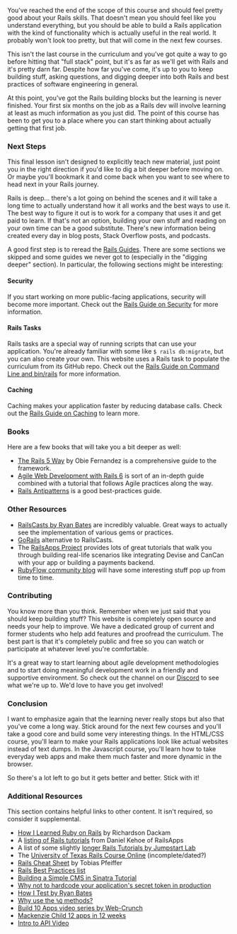 You've reached the end of the scope of this course and should feel pretty good about your Rails skills.  That doesn't mean you should feel like you understand everything, but you should be able to build a Rails application with the kind of functionality which is actually useful in the real world.  It probably won't look too pretty, but that will come in the next few courses.

This isn't the last course in the curriculum and you've got quite a way to go before hitting that "full stack" point, but it's as far as we'll get with Rails and it's pretty darn far.  Despite how far you've come, it's up to you to keep building stuff, asking questions, and digging deeper into both Rails and best practices of software engineering in general.

At this point, you've got the Rails building blocks but the learning is never finished.  Your first six months on the job as a Rails dev will involve learning at least as much information as you just did.  The point of this course has been to get you to a place where you can start thinking about actually getting that first job.  

### Next Steps

This final lesson isn't designed to explicitly teach new material, just point you in the right direction if you'd like to dig a bit deeper before moving on.  Or maybe you'll bookmark it and come back when you want to see where to head next in your Rails journey.  

Rails is deep... there's a lot going on behind the scenes and it will take a long time to actually understand how it all works and the best ways to use it.  The best way to figure it out is to work for a company that uses it and get paid to learn.  If that's not an option, building your own stuff and reading on your own time can be a good substitute.  There's new information being created every day in blog posts, Stack Overflow posts, and podcasts.  

A good first step is to reread the [Rails Guides](http://guides.rubyonrails.org/index.html).  There are some sections we skipped and some guides we never got to (especially in the "digging deeper" section).  In particular, the following sections might be interesting:

#### Security

If you start working on more public-facing applications, security will become more important.  Check out the [Rails Guide on Security](http://guides.rubyonrails.org/security.html) for more information.

#### Rails Tasks

Rails tasks are a special way of running scripts that can use your application.  You're already familiar with some like `$ rails db:migrate`, but you can also create your own.  This website uses a Rails task to populate the curriculum from its GitHub repo.  Check out the [Rails Guide on Command Line and bin/rails](http://guides.rubyonrails.org/command_line.html) for more information.

#### Caching

Caching makes your application faster by reducing database calls.  Check out the [Rails Guide on Caching](http://guides.rubyonrails.org/caching_with_rails.html) to learn more.

### Books

Here are a few books that will take you a bit deeper as well:

* [The Rails 5 Way](https://leanpub.com/tr5w) by Obie Fernandez is a comprehensive guide to the framework.
* [Agile Web Development with Rails 6](https://pragprog.com/titles/rails6/agile-web-development-with-rails-6/) is sort of an in-depth guide combined with a tutorial that follows Agile practices along the way.
* [Rails Antipatterns](http://www.amazon.com/Rails-AntiPatterns-Refactoring-Addison-Wesley-Professional/dp/0321604814) is a good best-practices guide.

### Other Resources

* [RailsCasts by Ryan Bates](http://railscasts.com/) are incredibly valuable.  Great ways to actually see the implementation of various gems or practices.
* [GoRails](https://gorails.com/) alternative to RailsCasts.
* The [RailsApps Project](https://tutorials.railsapps.org/) provides lots of great tutorials that walk you through building real-life scenarios like integrating Devise and CanCan with your app or building a payments backend.
* [RubyFlow community blog](http://www.rubyflow.com/) will have some interesting stuff pop up from time to time.

### Contributing

You know more than you think.  Remember when we just said that you should keep building stuff?  This website is completely open source and needs your help to improve.  We have a dedicated group of current and former students who help add features and proofread the curriculum.  The best part is that it's completely public and free so you can watch or participate at whatever level you're comfortable.

It's a great way to start learning about agile development methodologies and to start doing meaningful development work in a friendly and supportive environment.  So check out the channel on our [Discord](https://discordapp.com/channels/505093832157691914/505093832157691916) to see what we're up to.  We'd love to have you get involved!

### Conclusion

I want to emphasize again that the learning never really stops but also that you've come a long way.  Stick around for the next few courses and you'll take a good core and build some very interesting things.  In the HTML/CSS course, you'll learn to make your Rails applications look like actual websites instead of text dumps.  In the Javascript course, you'll learn how to take everyday web apps and make them much faster and more dynamic in the browser.  

So there's a lot left to go but it gets better and better.  Stick with it!

### Additional Resources
This section contains helpful links to other content. It isn't required, so consider it supplemental.

* [How I Learned Ruby on Rails](https://medium.com/how-i-learned-ruby-rails/e08c94e2a51e) by Richardson Dackam
* A [listing of Rails tutorials](https://tutorials.railsapps.org/rails-tutorial) from Daniel Kehoe of RailsApps
* A list of some slightly [longer Rails Tutorials by Jumpstart Lab](http://tutorials.jumpstartlab.com/)
* The [University of Texas Rails Course Online](http://schneems.com/ut-rails) (incomplete/dated?)
* [Rails Cheat Sheet](http://pragtob.github.io/rails-beginner-cheatsheet/index.html) by Tobias Pfeiffer
* [Rails Best Practices list](http://rails-bestpractices.com/)
* [Building a Simple CMS in Sinatra Tutorial](http://www.sitepoint.com/a-simple-content-management-system-in-sinatra/)
* [Why not to hardcode your application's secret token in production](http://daniel.fone.net.nz/blog/2013/05/20/a-better-way-to-manage-the-rails-secret-token/)
* [How I Test by Ryan Bates](http://railscasts.com/episodes/275-how-i-test)
* [Why use the `%Q` methods?](http://stackoverflow.com/questions/10144543/what-is-the-use-case-for-rubys-q-q-quoting-methods)
* [Build 10 Apps video series by Web-Crunch](https://www.youtube.com/watch?v=4ABesTeDKmQ&list=PL01nNIgQ4uxNkDZNMON-TrzDVNIk3cOz4)
* [Mackenzie Child 12 apps in 12 weeks](https://medium.com/ruby-on-rails/how-i-finally-learned-rails-95e9b832675b#.mw99m5wat)
* [Intro to API Video](https://www.youtube.com/watch?v=oBW_VNg4qD0)
